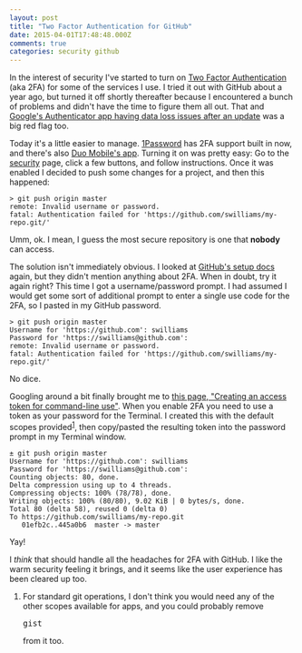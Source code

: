 ```yaml
---
layout: post
title: "Two Factor Authentication for GitHub"
date: 2015-04-01T17:48:48.000Z
comments: true
categories: security github
---
```


In the interest of security I've started to turn on [Two Factor Authentication](http://en.wikipedia.org/wiki/Multi-factor_authentication) (aka 2FA) for some of the services I use. I tried it out with GitHub about a year ago, but turned it off shortly thereafter because I encountered a bunch of problems and didn't have the time to figure them all out. That and [Google's Authenticator app having data loss issues after an update](https://support.google.com/accounts/answer/3376859?hl=en) was a big red flag too.

Today it's a little easier to manage. [1Password](https://itunes.apple.com/us/app/1password-password-manager/id443987910?mt=12&at=11lxUn) has 2FA support built in now, and there's also [Duo Mobile's app](https://itunes.apple.com/us/app/duo-mobile/id422663827?mt=8&at=11lxUn). Turning it on was pretty easy: Go to the [security](https://github.com/settings/security) page, click a few buttons, and follow instructions. Once it was enabled I decided to push some changes for a project, and then this happened:

```
> git push origin master
remote: Invalid username or password.
fatal: Authentication failed for 'https://github.com/swilliams/my-repo.git/'
```

Umm, ok. I mean, I guess the most secure repository is one that **nobody** can access.

The solution isn't immediately obvious. I looked at [GitHub's setup docs](https://help.github.com/articles/caching-your-github-password-in-git/) again, but they didn't mention anything about 2FA. When in doubt, try it again right? This time I got a username/password prompt. I had assumed I would get some sort of additional prompt to enter a single use code for the 2FA, so I pasted in my GitHub password. 

```
> git push origin master
Username for 'https://github.com': swilliams
Password for 'https://swilliams@github.com':
remote: Invalid username or password.
fatal: Authentication failed for 'https://github.com/swilliams/my-repo.git/'
```

No dice.

Googling around a bit finally brought me to [this page, "Creating an access token for command-line use"](https://help.github.com/articles/creating-an-access-token-for-command-line-use/). When you enable 2FA you need to use a token as your password for the Terminal. I created this with the default scopes provided<sup id="fnref:1"><a href="#fn:1" rel="footnote">1</a></sup>, then copy/pasted the resulting token into the password prompt in my Terminal window.

```
± git push origin master
Username for 'https://github.com': swilliams
Password for 'https://swilliams@github.com':
Counting objects: 80, done.
Delta compression using up to 4 threads.
Compressing objects: 100% (78/78), done.
Writing objects: 100% (80/80), 9.02 KiB | 0 bytes/s, done.
Total 80 (delta 58), reused 0 (delta 0)
To https://github.com/swilliams/my-repo.git
   01efb2c..445a0b6  master -> master
```

Yay!

I *think* that should handle all the headaches for 2FA with GitHub. I like the warm security feeling it brings, and it seems like the user experience has been cleared up too.

<div class="footnotes">
  <ol>
    <li class="footnote" id="fn:1">
  <p>For standard git operations, I don't think you would need any of the other scopes available for apps, and you could probably remove <pre>gist</pre> from it too.</p>
</li>
  </ol>
</div>